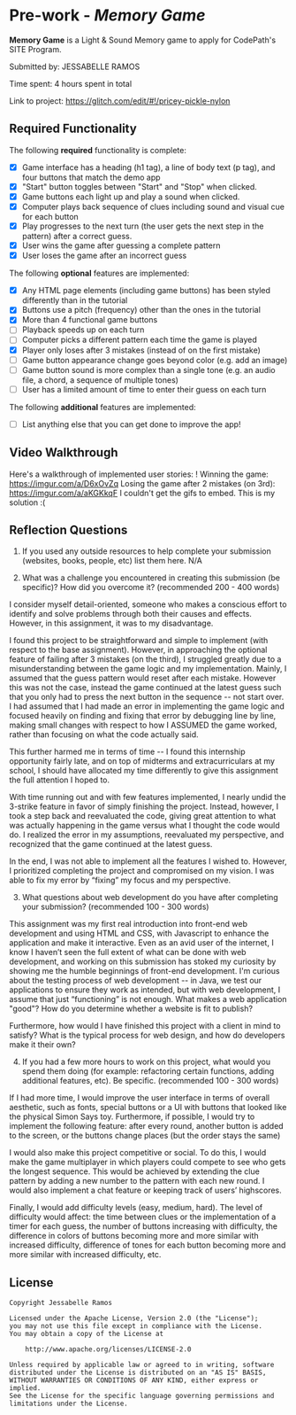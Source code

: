 # Pre-work - *Memory Game*

**Memory Game** is a Light & Sound Memory game to apply for CodePath's SITE Program. 

Submitted by: JESSABELLE RAMOS

Time spent: 4 hours spent in total

Link to project: https://glitch.com/edit/#!/pricey-pickle-nylon

## Required Functionality

The following **required** functionality is complete:

* [X] Game interface has a heading (h1 tag), a line of body text (p tag), and four buttons that match the demo app
* [X] "Start" button toggles between "Start" and "Stop" when clicked. 
* [X] Game buttons each light up and play a sound when clicked. 
* [X] Computer plays back sequence of clues including sound and visual cue for each button
* [X] Play progresses to the next turn (the user gets the next step in the pattern) after a correct guess. 
* [X] User wins the game after guessing a complete pattern
* [X] User loses the game after an incorrect guess

The following **optional** features are implemented:

* [X] Any HTML page elements (including game buttons) has been styled differently than in the tutorial
* [X] Buttons use a pitch (frequency) other than the ones in the tutorial
* [X] More than 4 functional game buttons
* [ ] Playback speeds up on each turn
* [ ] Computer picks a different pattern each time the game is played
* [X] Player only loses after 3 mistakes (instead of on the first mistake)
* [ ] Game button appearance change goes beyond color (e.g. add an image)
* [ ] Game button sound is more complex than a single tone (e.g. an audio file, a chord, a sequence of multiple tones)
* [ ] User has a limited amount of time to enter their guess on each turn

The following **additional** features are implemented:

- [ ] List anything else that you can get done to improve the app!

## Video Walkthrough

Here's a walkthrough of implemented user stories:
! Winning the game: https://imgur.com/a/D6xOvZq
Losing the game after 2 mistakes (on 3rd): https://imgur.com/a/aKGKkqF
I couldn't get the gifs to embed. This is my solution :(



## Reflection Questions
1. If you used any outside resources to help complete your submission (websites, books, people, etc) list them here. 
N/A

2. What was a challenge you encountered in creating this submission (be specific)? How did you overcome it? (recommended 200 - 400 words) 

I consider myself detail-oriented, someone who makes a conscious effort to identify and solve problems through both their causes and effects. However, in this assignment, it was to my disadvantage.

I found this project to be straightforward and simple to implement (with respect to the base assignment). However, in approaching the optional feature of failing after 3 mistakes (on the third), I struggled greatly due to a misunderstanding between the game logic and my implementation. Mainly, I assumed that the guess pattern would reset after each mistake. However this was not the case, instead the game continued at the latest guess such that you only had to press the next button in the sequence -- not start over. I had assumed that I had made an error in implementing the game logic and focused heavily on finding and fixing that error by debugging line by line, making small changes with respect to how I ASSUMED the game worked, rather than focusing on what the code actually said.

This further harmed me in terms of time -- I found this internship opportunity fairly late, and on top of midterms and extracurriculars at my school, I should have allocated my time differently to give this assignment the full attention I hoped to. 

With time running out and with few features implemented, I nearly undid the 3-strike feature in favor of simply finishing the project. Instead, however, I took a step back and reevaluated the code, giving great attention to what was actually happening in the game versus what I thought the code would do. I realized the error in my assumptions, reevaluated my perspective, and recognized that the game continued at the latest guess. 

In the end, I was not able to implement all the features I wished to. However, I prioritized completing the project and compromised on my vision. I was able to fix my error by “fixing” my focus and my perspective.


3. What questions about web development do you have after completing your submission? (recommended 100 - 300 words) 

This assignment was my first real introduction into front-end web development and using HTML and CSS, with Javascript to enhance the application and make it interactive. Even as an avid user of the internet, I know I haven’t seen the full extent of what can be done with web development, and working on this submission has stoked my curiosity by showing me the humble beginnings of front-end development.
I'm curious about the testing process of web development -- in Java, we test our applications to ensure they work as intended, but with web development, I assume that just “functioning” is not enough. What makes a web application "good"? How do you determine whether a website is fit to publish? 

Furthermore, how would I have finished this project with a client in mind to satisfy? What is the typical process for web design, and how do developers make it their own?

4. If you had a few more hours to work on this project, what would you spend them doing (for example: refactoring certain functions, adding additional features, etc). Be specific. (recommended 100 - 300 words) 

If I had more time, I would improve the user interface in terms of overall aesthetic, such as fonts, special buttons or a UI with buttons that looked like the physical Simon Says toy.
Furthermore, if possible, I would try to implement the following feature: after every round, another button is added to the screen, or the buttons change places (but the order stays the same)

I would also make this project competitive or social. To do this, I would make the game multiplayer in which players could compete to see who gets the longest sequence. This would be achieved by extending the clue pattern by adding a new number to the pattern with each new round. I would also implement a chat feature or keeping track of users’ highscores.

Finally, I would add difficulty levels (easy, medium, hard). The level of difficulty would affect: the time between clues or the implementation of a timer for each guess, the number of buttons increasing with difficulty, the difference in colors of buttons becoming more and more similar with increased difficulty, difference of tones for each button becoming more and more similar with increased difficulty, etc.



## License

    Copyright Jessabelle Ramos

    Licensed under the Apache License, Version 2.0 (the "License");
    you may not use this file except in compliance with the License.
    You may obtain a copy of the License at

        http://www.apache.org/licenses/LICENSE-2.0

    Unless required by applicable law or agreed to in writing, software
    distributed under the License is distributed on an "AS IS" BASIS,
    WITHOUT WARRANTIES OR CONDITIONS OF ANY KIND, either express or implied.
    See the License for the specific language governing permissions and
    limitations under the License.
